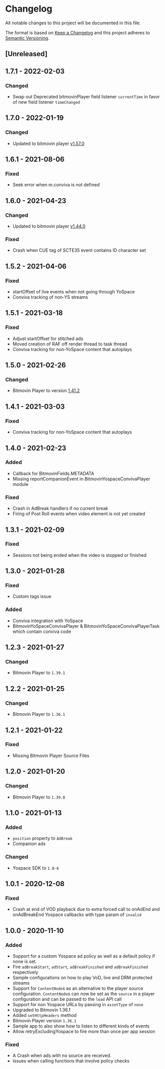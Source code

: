 # Changelog
All notable changes to this project will be documented in this file.

The format is based on [Keep a Changelog](http://keepachangelog.com/)
and this project adheres to [Semantic Versioning](http://semver.org/).

## [Unreleased]

## 1.7.1 - 2022-02-03
### Changed
- Swap out Deprecated bitmovinPlayer field listener `currentTime` in favor of new field listener `timeChanged`

## 1.7.0 - 2022-01-19
### Changed
- Updated to bitmovin player [v1.57.0](https://bitmovin.com/docs/player/releases/roku/roku-1-57-0)

## 1.6.1 - 2021-08-06
### Fixed
- Seek error when m.conviva is not defined

## 1.6.0 - 2021-04-23
### Changed
- Updated to bitmovin player [v1.44.0](https://bitmovin.com/docs/player/releases/roku/roku-1-44-0)

### Fixed
- Crash when CUE tag of SCTE35 event contains ID character set

## 1.5.2 - 2021-04-06
### Fixed
- startOffset of live events when not going through YoSpace
- Conviva tracking of non-YS streams

## 1.5.1 - 2021-03-18
### Fixed
- Adjust startOffset for stitched ads
- Moved creation of RAF off render thread to task thread
- Conviva tracking for non-YoSpace content that autoplays

## 1.5.0 - 2021-02-26
### Changed
- Bitmovin Player to version [1.41.2](https://bitmovin.com/docs/player/releases/roku/roku-1-41-2)

## 1.4.1 - 2021-03-03
### Fixed
- Conviva tracking for non-YoSpace content that autoplays

## 1.4.0 - 2021-02-23
### Added
- Callback for BitmovinFields.METADATA
- Missing reportCompanionEvent in BitmovinYospaceConvivaPlayer module
### Fixed
- Crash in AdBreak handlers if no current break
- Firing of Post Roll events when video element is not yet created

## 1.3.1 - 2021-02-09
### Fixed
- Sessions not being ended when the video is stopped or finished

## 1.3.0 - 2021-01-28
### Fixed
- Custom tags issue

### Added
- Conviva integration with YoSpace
- BitmovinYoSpaceConvivaPlayer & BitmovinYoSpaceConvivaPlayerTask which contain conviva code

## 1.2.3 - 2021-01-27
### Changed
- Bitmovin Player to `1.39.1`

## 1.2.2 - 2021-01-25
### Changed
- Bitmovin Player to `1.36.1`

## 1.2.1 - 2021-01-22
### Fixed
- Missing Bitmovin Player Source Files

## 1.2.0 - 2021-01-20
### Changed
- Bitmovin Player to `1.39.0`

## 1.1.0 - 2021-01-13
### Added
- `position` property to `AdBreak`
- Companion ads

### Changed
- Yospace SDK to `1.8-6`

## 1.0.1 - 2020-12-08
### Fixed
- Crash at end of VOD playback due to extra forced call to onAdEnd and onAdBreakEnd Yospace callbacks with type param of `invalid`

## 1.0.0 - 2020-11-10
### Added
- Support for a custom Yospace ad policy as well as a default policy if none is set.
- Fire `adBreakStart`, `adStart`, `adBreakFinished` and `adBreakFinished` respectively
- Sample configurations on how to play VoD, live and DRM protected streams
- Support for `ContentNode`s as an alternative to the player source configuration. `ContentNode`s can now be set as the `source` in a player configuration and can be passed to the `load` API call
- Support for non Yospace URLs by passing in `assetType` of `none`
- Upgraded to Bitmovin 1.36.1
- Added `setHttpHeaders` method
- Bitmovin Player version `1.36.1`
- Sample app to also show how to listen to different kinds of events
- Allow retryExcludingYospace to fire more than once per app session

### Fixed
- A Crash when ads with no source are received.
- Issues when calling functions that involve policy checks
